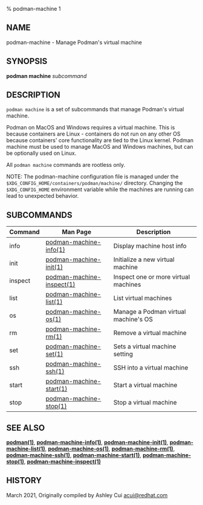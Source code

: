 % podman-machine 1

## NAME

podman\-machine - Manage Podman's virtual machine

## SYNOPSIS

**podman machine** _subcommand_

## DESCRIPTION

`podman machine` is a set of subcommands that manage Podman's virtual machine.

Podman on MacOS and Windows requires a virtual machine. This is because containers are Linux -
containers do not run on any other OS because containers' core functionality are
tied to the Linux kernel. Podman machine must be used to manage MacOS and Windows machines,
but can be optionally used on Linux.

All `podman machine` commands are rootless only.

NOTE: The podman-machine configuration file is managed under the
`$XDG_CONFIG_HOME/containers/podman/machine/` directory. Changing the `$XDG_CONFIG_HOME`
environment variable while the machines are running can lead to unexpected behavior.

## SUBCOMMANDS

| Command | Man Page                                                 | Description                          |
| ------- | -------------------------------------------------------- | ------------------------------------ |
| info    | [podman-machine-info(1)](podman-machine-info.1.md)       | Display machine host info            |
| init    | [podman-machine-init(1)](podman-machine-init.1.md)       | Initialize a new virtual machine     |
| inspect | [podman-machine-inspect(1)](podman-machine-inspect.1.md) | Inspect one or more virtual machines |
| list    | [podman-machine-list(1)](podman-machine-list.1.md)       | List virtual machines                |
| os      | [podman-machine-os(1)](podman-machine-os.1.md)           | Manage a Podman virtual machine's OS |
| rm      | [podman-machine-rm(1)](podman-machine-rm.1.md)           | Remove a virtual machine             |
| set     | [podman-machine-set(1)](podman-machine-set.1.md)         | Sets a virtual machine setting       |
| ssh     | [podman-machine-ssh(1)](podman-machine-ssh.1.md)         | SSH into a virtual machine           |
| start   | [podman-machine-start(1)](podman-machine-start.1.md)     | Start a virtual machine              |
| stop    | [podman-machine-stop(1)](podman-machine-stop.1.md)       | Stop a virtual machine               |

## SEE ALSO

**[podman(1)](podman.1.md)**, **[podman-machine-info(1)](podman-machine-info.1.md)**, **[podman-machine-init(1)](podman-machine-init.1.md)**, **[podman-machine-list(1)](podman-machine-list.1.md)**, **[podman-machine-os(1)](podman-machine-os.1.md)**, **[podman-machine-rm(1)](podman-machine-rm.1.md)**, **[podman-machine-ssh(1)](podman-machine-ssh.1.md)**, **[podman-machine-start(1)](podman-machine-start.1.md)**, **[podman-machine-stop(1)](podman-machine-stop.1.md)**, **[podman-machine-inspect(1)](podman-machine-inspect.1.md)**

## HISTORY

March 2021, Originally compiled by Ashley Cui <acui@redhat.com>
